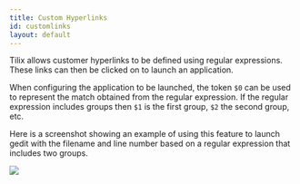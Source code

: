 ```yaml
---
title: Custom Hyperlinks
id: customlinks
layout: default
---
```

Tilix allows customer hyperlinks to be defined using regular expressions. These links can then be clicked on to launch an application.

When configuring the application to be launched, the token ```$0``` can be used to represent the match obtained from the regular expression. If the regular expression includes groups then ```$1``` is the first group, ```$2``` the second group, etc.

Here is a screenshot showing an example of using this feature to launch gedit with the filename and line number based on a regular expression that includes two groups.

![]({{site.baseurl}}/assets/images/manual/links.png)